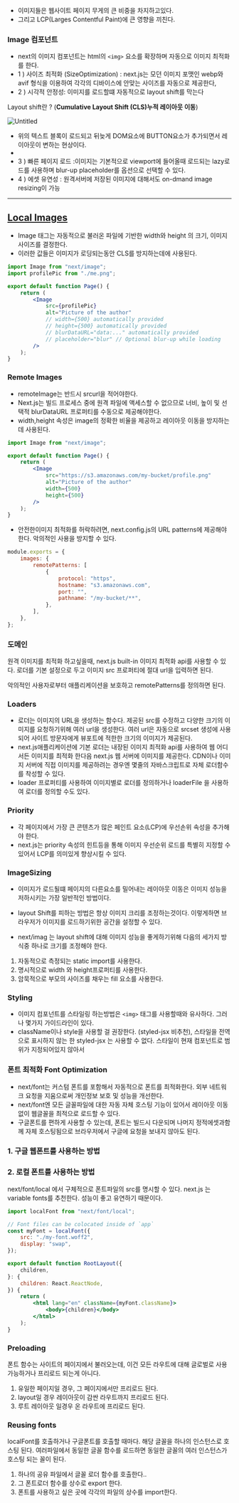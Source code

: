 
-   이미지들은 웹사이트 페이지 무게의 큰 비중을 차지하고있다.
-   그리고 LCP(Larges Contentful Paint)에 큰 영향을 끼친다.

### Image 컴포넌트

-   next의 이미지 컴포넌트는 html의 ```<img>``` 요소를 확장하며 자동으로 이미지 최적화를 한다.
-   1 ) 사이즈 최적화 (SizeOptimization) : next.js는 모던 이미지 포맷인 webp와 avif 형식을 이용하여 각각의 디바이스에 안맞는 사이즈를 자동으로 제공한다,
-   2 ) 시각적 안정성: 이미지를 로드할떄 자동적으로 layout shift를 막는다

Layout shift란 ? (**Cumulative Layout Shift (CLS)누적 레이아웃 이동**)

![Untitled](https://prod-files-secure.s3.us-west-2.amazonaws.com/02279cd4-0e14-480a-97e9-28a593749148/3836ebb0-05c7-4d5e-8c48-e2a09a59652a/Untitled.png)

-   위의 텍스트 블록이 로드되고 뒤늦게 DOM요소에 BUTTON요소가 추가되면서 레이아웃이 변하는 현상이다.
-
-   3 ) 빠른 페이지 로드 :이미지는 기본적으로 viewport에 들어올때 로드되는 lazy로드를 사용하며 blur-up placeholder를 옵션으로 선택할 수 있다.
-   4 ) 에셋 유연성 : 원격서버에 저장된 이미지에 대해서도 on-dmand image resizing이 가능

---

## [**Local Images**](https://nextjs.org/docs/app/building-your-application/optimizing/images#local-images)

-   Image 태그는 자동적으로 불러온 파일에 기반한 width와 height 의 크기, 이미지 사이즈를 결정한다.
-   이러한 값들은 이미지가 로딩되는동안 CLS를 방지하는데에 사용된다.

```jsx
import Image from "next/image";
import profilePic from "./me.png";

export default function Page() {
    return (
        <Image
            src={profilePic}
            alt="Picture of the author"
            // width={500} automatically provided
            // height={500} automatically provided
            // blurDataURL="data:..." automatically provided
            // placeholder="blur" // Optional blur-up while loading
        />
    );
}
```

### Remote Images

-   remoteImage는 반드시 srcurl을 적어야한다.
-   Next.js는 빌드 프로세스 중에 원격 파일에 액세스할 수 없으므로 너비, 높이 및 선택적 blurDataURL 프로퍼티를 수동으로 제공해야한다.
-   width,height 속성은 image의 정확한 비율을 제공하고 레이아웃 이동을 방지하는데 사용된다.

```jsx
import Image from "next/image";

export default function Page() {
    return (
        <Image
            src="https://s3.amazonaws.com/my-bucket/profile.png"
            alt="Picture of the author"
            width={500}
            height={500}
        />
    );
}
```

-   안전한이미지 최적화를 허락하려면, next.config.js의 URL patterns에 제공해야 한다. 악의적인 사용을 방지할 수 있다.

```jsx
module.exports = {
    images: {
        remotePatterns: [
            {
                protocol: "https",
                hostname: "s3.amazonaws.com",
                port: "",
                pathname: "/my-bucket/**",
            },
        ],
    },
};
```

### 도메인

원격 이미지를 최적화 하고싶을때, next.js built-in 이미지 최적화 api를 사용할 수 있다. 로더를 기본 설정으로 두고 이미지 src 프로퍼티에 절대 url을 입력하면 된다.

악의적인 사용자로부터 애플리케이션을 보호하고 remotePatterns를 정의하면 된다.

### Loaders

-   로더는 이미지의 URL을 생성하는 함수다. 제공된 src를 수정하고 다양한 크기의 이미지를 요청하기위해 여러 url을 생성한다. 여러 url은 자동으로 srcset 생성에 사용되어 사이트 방문자에게 뷰포트에 적한한 크기의 이미지가 제공된다.
-   next.js애플리케이션에 기본 로더는 내장된 이미지 최적화 api를 사용하여 웹 어디서든 이미지를 최적화 한다음 next.js 웹 서버에 이미지를 제공한다. CDN이나 이미지 서버에 직접 이미지를 제공하려는 경우엔 몇줄의 자바스크립트로 자체 로더함수를 착성할 수 있다.
-   loader 프로퍼티를 사용하여 이미지별로 로더를 정의하거나 loaderFile 을 사용하여 로더를 정의할 수도 있다.

### Priority

-   각 페이지에서 가장 큰 콘텐츠가 많은 페인트 요소(LCP)에 우선손위 속성을 추가해야 한다.
-   next.js는 priority 속성의 힌트등을 통해 이미지 우선순위 로드를 특별히 지정할 수 있어서 LCP를 의미있게 향상시킬 수 있다.

### ImageSizing

-   이미지가 로드될떄 페이지의 다른요소를 밀어내는 레이아웃 이동은 이미지 성능을 저하시키는 가장 일반적인 방법이다.
-   layout Shift를 피하는 방법은 항상 이미지 크리를 조정하는것이다. 이렇게하면 브라우저가 이미지를 로드하기위한 공간을 설정할 수 있다.

-   next/imag 는 layout shift에 대해 이미지 성능을 좋게하기위해 다음의 세가지 방식중 하나로 크기를 조정해야 한다.

1. 자동적으로 측정되는 static import를 사용한다.
2. 명시적으로 width 와 height프로퍼티를 사용한다.
3. 암묵적으로 부모의 사이즈를 채우는 fill 요소를 사용한다.

### Styling

-   이미지 컴포넌트를 스타일링 하는방법은 ```<img>``` 태그를 사용할때와 유사하다. 그러나 몇가지 가이드라인이 있다.
-   className이나 style을 사용할 걸 권장한다. (styled-jsx 비추천), 스타일을 전역으로 표시하지 않는 한 styled-jsx 는 사용할 수 없다. 스타일이 현재 컴포넌트로 범위가 지정되어있지 않아서

### 폰트 최적화 Font Optimization

-   next/font는 커스텀 폰트를 포함해서 자동적으로 폰트를 최적화한다. 외부 네트워크 요청을 지움으로써 개인정보 보호 및 성능을 개선한다.
-   next/font엔 모든 글꼴파일에 대한 자동 자체 호스팅 기능이 있어서 레이아웃 이동없이 웹글꼴을 최적으로 로드할 수 있다.
-   구글폰트를 편하게 사용할 수 있는데, 폰트는 빌드시 다운되며 나머지 정적에셋과함께 자체 호스팅됨으로 브라우저에서 구글에 요청을 보내지 않아도 된다.

### 1. 구글 웹폰트를 사용하는 방법

### 2. 로컬 폰트를 사용하는 방법

next/font/local 에서 구체적으로 폰트파일의 src를 명시할 수 있다. next.js 는 variable fonts를 추천한다. 성능이 좋고 유연하기 때문이다.

```jsx
import localFont from "next/font/local";

// Font files can be colocated inside of `app`
const myFont = localFont({
    src: "./my-font.woff2",
    display: "swap",
});

export default function RootLayout({
    children,
}: {
    children: React.ReactNode,
}) {
    return (
        <html lang="en" className={myFont.className}>
            <body>{children}</body>
        </html>
    );
}
```

### Preloading

폰트 함수는 사이트의 페이지에서 불러오는데, 이건 모든 라우트에 대해 글로벌로 사용가능하거나 프리로드 되는게 아니다.

1. 유일한 페이지일 경우, 그 페이지에서만 프리로드 된다.
2. layout일 경우 레이아웃이 감싼 라우트까지 프리로드 된다.
3. 루트 레이아웃 일경우 온 라우트에 프리로드 된다.

### Reusing fonts

localFont를 호출하거나 구글폰트를 호출할 때마다. 해당 글꼴을 하나의 인스턴스로 호스팅 된다. 여러파일에서 동일한 글꼴 함수를 로드하면 동일한 글꼴의 여러 인스턴스가 호스팅 되는 꼴이 된다.

1. 하나의 공유 파일에서 글꼴 로더 함수를 호출한다..
2. 그 폰트로더 함수를 상수로 export 한다.
3. 폰트를 사용하고 싶은 곳에 각각의 파일의 상수를 import한다.
